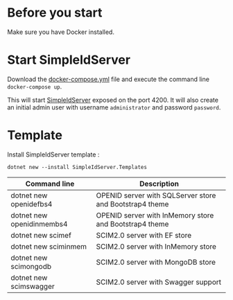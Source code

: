 # Before you start

Make sure you have Docker installed.

# Start SimpleIdServer

Download the [docker-compose.yml](https://raw.githubusercontent.com/simpleidserver/SimpleIdServer/release/2.0.0/conf/docker/2.0.0/docker-compose.yml) file and execute the command line `docker-compose up`. 

This will start [SimpleIdServer](http://localhost:4200) exposed on the port 4200. It will also create an initial admin user with username `administrator` and password `password`. 

# Template

Install SimpleIdServer template :

```
dotnet new --install SimpleIdServer.Templates
```

| Command line              | Description                                                |
| ------------------------- | ---------------------------------------------------------- |
| dotnet new openidefbs4    | OPENID server with SQLServer store and Bootstrap4 theme    |
| dotnet new openidinmembs4 | OPENID server with InMemory store and Bootstrap4 theme     |
| dotnet new scimef         | SCIM2.0 server with EF store                               |
| dotnet new sciminmem      | SCIM2.0 server with InMemory store                         |
| dotnet new scimongodb     | SCIM2.0 server with MongoDB store                          |
| dotnet new scimswagger    | SCIM2.0 server with Swagger support                        |